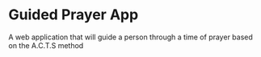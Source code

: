# Guided Prayer App
A web application that will guide a person through a time of prayer based on the A.C.T.S method